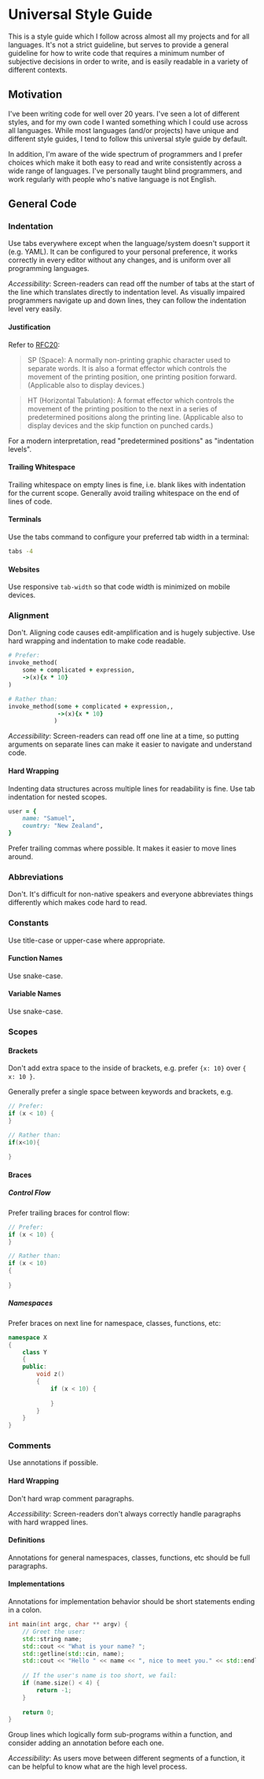 # Universal Style Guide

This is a style guide which I follow across almost all my projects and for all languages. It's not a strict guideline, but serves to provide a general guideline for how to write code that requires a minimum number of subjective decisions in order to write, and is easily readable in a variety of different contexts.

## Motivation

I've been writing code for well over 20 years. I've seen a lot of different styles, and for my own code I wanted something which I could use across all languages. While most languages (and/or projects) have unique and different style guides, I tend to follow this universal style guide by default.

In addition, I'm aware of the wide spectrum of programmers and I prefer choices which make it both easy to read and write consistently across a wide range of languages. I've personally taught blind programmers, and work regularly with people who's native language is not English.

## General Code

### Indentation

Use tabs everywhere except when the language/system doesn't support it (e.g. YAML). It can be configured to your personal preference, it works correctly in every editor without any changes, and is uniform over all programming languages.

*Accessibility*: Screen-readers can read off the number of tabs at the start of the line which translates directly to indentation level. As visually impaired programmers navigate up and down lines, they can follow the indentation level very easily.

#### Justification

Refer to [RFC20](https://tools.ietf.org/html/rfc20):

> SP (Space): A normally non-printing graphic character used to
>    separate words.  It is also a format effector which controls the
>    movement of the printing position, one printing position forward.
>    (Applicable also to display devices.)

> HT (Horizontal Tabulation): A format effector which controls the
>    movement of the printing position to the next in a series of
>    predetermined positions along the printing line.  (Applicable also to
>    display devices and the skip function on punched cards.)

For a modern interpretation, read "predetermined positions" as "indentation levels".

#### Trailing Whitespace

Trailing whitespace on empty lines is fine, i.e. blank likes with indentation for the current scope. Generally avoid trailing whitespace on the end of lines of code.

#### Terminals

Use the tabs command to configure your preferred tab width in a terminal:

```bash
tabs -4
```

#### Websites

Use responsive `tab-width` so that code width is minimized on mobile devices.

### Alignment

Don't. Aligning code causes edit-amplification and is hugely subjective. Use hard wrapping and indentation to make code readable.

```ruby
# Prefer:
invoke_method(
	some + complicated + expression,
	->(x){x * 10}
)

# Rather than:
invoke_method(some + complicated + expression,,
              ->(x){x * 10}
             )
```

*Accessibility*: Screen-readers can read off one line at a time, so putting arguments on separate lines can make it easier to navigate and understand code.

#### Hard Wrapping

Indenting data structures across multiple lines for readability is fine. Use tab indentation for nested scopes.

```ruby
user = {
	name: "Samuel",
	country: "New Zealand",
}
```

Prefer trailing commas where possible. It makes it easier to move lines around.

### Abbreviations

Don't. It's difficult for non-native speakers and everyone abbreviates things differently which makes code hard to read.

### Constants

Use title-case or upper-case where appropriate.

#### Function Names

Use snake-case.

#### Variable Names

Use snake-case.

### Scopes

#### Brackets

Don't add extra space to the inside of brackets, e.g. prefer `{x: 10}` over `{ x: 10 }`.

Generally prefer a single space between keywords and brackets, e.g.

```c++
// Prefer:
if (x < 10) {
}

// Rather than:
if(x<10){
	
}
```

#### Braces

##### Control Flow

Prefer trailing braces for control flow:

```c++
// Prefer:
if (x < 10) {
}

// Rather than:
if (x < 10)
{
	
}
```

##### Namespaces

Prefer braces on next line for namespace, classes, functions, etc:

```c++
namespace X
{
	class Y
	{
	public:
		void z()
		{
			if (x < 10) {
				
			}
		}
	}
}
```

### Comments

Use annotations if possible.

#### Hard Wrapping

Don't hard wrap comment paragraphs.

*Accessibility*: Screen-readers don't always correctly handle paragraphs with hard wrapped lines.

#### Definitions

Annotations for general namespaces, classes, functions, etc should be full paragraphs.

#### Implementations

Annotations for implementation behavior should be short statements ending in a colon.

```c++
int main(int argc, char ** argv) {
	// Greet the user:
	std::string name;
	std::cout << "What is your name? ";
	std::getline(std::cin, name);
	std::cout << "Hello " << name << ", nice to meet you." << std::endl;
	
	// If the user's name is too short, we fail:
	if (name.size() < 4) {
		return -1;
	}
	
	return 0;
}
```

Group lines which logically form sub-programs within a function, and consider adding an annotation before each one.

*Accessibility*: As users move between different segments of a function, it can be helpful to know what are the high level process.